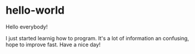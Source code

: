 # hello-world


Hello everybody!

I just started learnig how to program. It's a lot of information an confusing, hope to improve fast.
Have a nice day!
